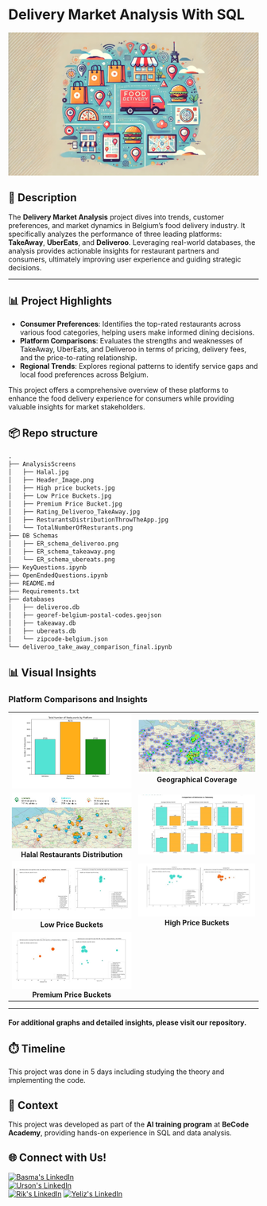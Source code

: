 # Delivery Market Analysis With SQL
![Header Image](analysisScreens/Header_Image.png)

## 📝 Description  
The **Delivery Market Analysis** project dives into trends, customer preferences, and market dynamics in Belgium’s food delivery industry. 
It specifically analyzes the performance of three leading platforms: **TakeAway**, **UberEats**, and **Deliveroo**. Leveraging real-world databases, the analysis provides actionable insights for restaurant partners and consumers, ultimately improving user experience and guiding strategic decisions.

---

## 📊 Project Highlights  

- **Consumer Preferences**: Identifies the top-rated restaurants across various food categories, helping users make informed dining decisions.  
- **Platform Comparisons**: Evaluates the strengths and weaknesses of TakeAway, UberEats, and Deliveroo in terms of pricing, delivery fees, and the price-to-rating relationship.  
- **Regional Trends**: Explores regional patterns to identify service gaps and local food preferences across Belgium.  

This project offers a comprehensive overview of these platforms to enhance the food delivery experience for consumers while providing valuable insights for market stakeholders.

## 📦 Repo structure
```
.
├── AnalysisScreens
│   ├── Halal.jpg
│   ├── Header_Image.png
│   ├── High price buckets.jpg
│   ├── Low Price Buckets.jpg
│   ├── Premium Price Bucket.jpg
│   ├── Rating_Deliveroo_TakeAway.jpg
│   ├── ResturantsDistributionThrowTheApp.jpg
│   └── TotalNumberOfResturants.png
├── DB Schemas
│   ├── ER_schema_deliveroo.png
│   ├── ER_schema_takeaway.png
│   └── ER_schema_ubereats.png
├── KeyQuestions.ipynb
├── OpenEndedQuestions.ipynb
├── README.md
├── Requirements.txt
├── databases
│   ├── deliveroo.db
│   ├── georef-belgium-postal-codes.geojson
│   ├── takeaway.db
│   ├── ubereats.db
│   └── zipcode-belgium.json
└── deliveroo_take_away_comparison_final.ipynb

```
## 📊 Visual Insights

### **Platform Comparisons and Insights**  

<table>
  <tr>
    <td align="center">
      <img src="analysisScreens/TotalNumberOfResturants.png" alt="Total Number of Restaurants" width="400">
    </td>
    <td align="center">
      <img src="analysisScreens/ResturantsDistributionThrowTheApp.jpg" alt="Geographical Coverage" width="400">
        <b>Geographical Coverage</b>
    </td>
  </tr>
  <tr>
    <td align="center">
      <img src="analysisScreens/Halal.jpg" alt="Distribution of Halal Restaurants" width="400">
        <b>Halal Restaurants Distribution</b>
    </td>
    <td align="center">
      <img src="analysisScreens/Rating_Deliveroo_TakeAway.jpg" alt="Deliveroo vs. TakeAway" width="400">
    </td>
  </tr>
  <tr>
    <td align="center">
      <img src="analysisScreens/Low%20Price%20Buckets.jpg" alt="Low Price Buckets" width="400">
        <b>Low Price Buckets</b>
    </td>
    <td align="center">
      <img src="analysisScreens/High%20price%20buckets.jpg" alt="High Price Buckets" width="400">
        <b>High Price Buckets</b>
    </td>
  </tr>
  <tr>
    <td align="center">
      <img src="analysisScreens/Premium%20Price%20Bucket.jpg" alt="Premium Price Buckets" width="400">
        <b>Premium Price Buckets</b>
    </td>
  </tr>
</table>

---

#### For additional graphs and detailed insights, please visit our repository.

## ⏱️ Timeline
This project was done in 5 days including studying the theory and implementing the code.

## 📌 Context  
This project was developed as part of the **AI training program** at **BeCode Academy**, providing hands-on experience in SQL and data analysis.


## 🌐 Connect with Us!  

[![Basma's LinkedIn](https://img.shields.io/badge/Basma-LinkedIn-%230077B5?style=for-the-badge&logo=linkedin&logoColor=white)](https://www.linkedin.com/in/basma-salem-ba45a1113)  
[![Urson's LinkedIn](https://img.shields.io/badge/Urson-LinkedIn-%230077B5?style=for-the-badge&logo=linkedin&logoColor=white)](https://www.linkedin.com/in/ursoncallens/)  
[![Rik's LinkedIn](https://img.shields.io/badge/Rik-LinkedIn-%230077B5?style=for-the-badge&logo=linkedin&logoColor=white)]()
[![Yeliz's LinkedIn](https://img.shields.io/badge/Yeliz-LinkedIn-%230077B5?style=for-the-badge&logo=linkedin&logoColor=white)]()
